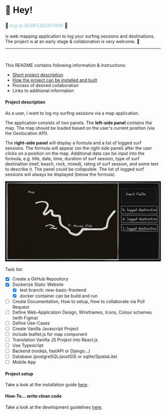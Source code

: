# 👋 Hey!

### 🌊 <span style="color:#ADD8E6">_log.a.SURFLOCATION_ </span>🌊

is web mapping application to log your surfing sessions and destinations.
The project is at an early stage & collaboration is very welcome. 💫

---

<br>

This README contains following information & instructions:

- [Short project description](#project-description)
- [How the project can be installed and built](#project-setup)
- Process of desired collaboration
- Links to additional information

#### <a id="project-description"></a> Project description

As a user, I want to log my surfing sessions via a map application.

The application consists of two panels. The **left-side panel** contains the map. The map should be loaded based on the user's current position (via the Geolocation API).

The **right-side panel** will display a formula and a list of logged surf sessions. The formula will appear (on the right side panel) after the user clicks on a position on the map. Additional data can be input into the formula, e.g. title, date, time, duration of surf session, type of surf destination (reef, beach, rock, mixed), rating of surf session, and some text to describe it. The panel could be collapsible. The list of logged surf sessions will always be displayed (below the formula).

![application wireframe](/readme-data/wireframe.png)

Task list:

- [x] Create a GitHub Repository
- [x] Dockerize Static Website
  - [x] test branch: new-basic-frontend
  - [x] docker container can be build and run
- [ ] Create Documentation, How to setup, How to collaborate via Pull Request
- [ ] Define Web-Application Design, Wireframes, Icons, Colour schemes (with Figma)
- [ ] Define Use-Cases
- [ ] Create Vanilla Javascript Project
- [ ] Include leaflet.js for map component
- [ ] Translation Vanilla JS Project into React.js
- [ ] Use Typescript
- [ ] Backend (nodejs, fastAPI or Django...)
- [ ] Database (postgreSQL/postGIS or sqlite/SpatiaLite)
- [ ] Mobile App

#### <a id="project-setup"></a> Project setup

Take a look at the installation guide [here](docs/installation.md).

#### How-To... write clean code

Take a look at the development guidelines [here](docs/development_guidelines.md).

